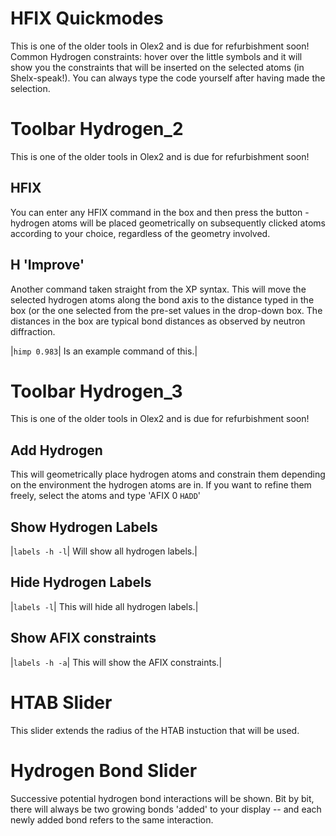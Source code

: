 # HFIX Quickmodes
This is one of the older tools in Olex2 and is due for refurbishment soon!
Common Hydrogen constraints: hover over the little symbols and it will show you the constraints that will be inserted on the selected atoms (in Shelx-speak!). You can always type the code yourself after having made the selection.

# Toolbar Hydrogen_2
This is one of the older tools in Olex2 and is due for refurbishment soon!

## HFIX
You can enter any HFIX command in the box and then press the button - hydrogen atoms will be placed geometrically on subsequently clicked atoms according to your choice, regardless of the geometry involved.

## H 'Improve'
Another command taken straight from the XP syntax. This will move the selected hydrogen atoms along the bond axis to the distance typed in the box (or the one selected from the pre-set values in the drop-down box. The distances in the box are typical bond distances as observed by neutron diffraction.

|`himp 0.983`| Is an example command of this.|

# Toolbar Hydrogen_3
This is one of the older tools in Olex2 and is due for refurbishment soon!

## Add Hydrogen
This will geometrically place hydrogen atoms and constrain them depending on the environment the hydrogen atoms are in. If you want to refine them freely, select the atoms and type 'AFIX 0 `HADD`'

## Show Hydrogen Labels
|`labels -h -l`| Will show all hydrogen labels.|

## Hide Hydrogen Labels
|`labels -l`| This will hide all hydrogen labels.|

## Show AFIX constraints
|`labels -h -a`| This will show the AFIX constraints.|

# HTAB Slider

This slider extends the radius of the HTAB instuction that will be used.

# Hydrogen Bond Slider

Successive potential hydrogen bond interactions will be shown. Bit by bit, there will always be two growing bonds 'added' to your display -- and each newly added bond refers to the same interaction.
